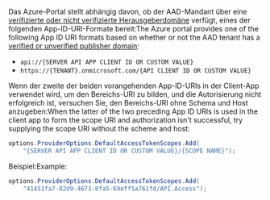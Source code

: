 <span data-ttu-id="8c5a5-101">Das Azure-Portal stellt abhängig davon, ob der AAD-Mandant über eine [verifizierte oder nicht verifizierte Herausgeberdomäne](/azure/active-directory/develop/howto-configure-publisher-domain) verfügt, eines der folgenden App-ID-URI-Formate bereit:</span><span class="sxs-lookup"><span data-stu-id="8c5a5-101">The Azure portal provides one of the following App ID URI formats based on whether or not the AAD tenant has a [verified or unverified publisher domain](/azure/active-directory/develop/howto-configure-publisher-domain):</span></span>

* `api://{SERVER API APP CLIENT ID OR CUSTOM VALUE}`
* `https://{TENANT}.onmicrosoft.com/{API CLIENT ID OR CUSTOM VALUE}`

<span data-ttu-id="8c5a5-102">Wenn der zweite der beiden vorangehenden App-ID-URIs in der Client-App verwendet wird, um den Bereichs-URI zu bilden, und die Autorisierung nicht erfolgreich ist, versuchen Sie, den Bereichs-URI ohne Schema und Host anzugeben:</span><span class="sxs-lookup"><span data-stu-id="8c5a5-102">When the latter of the two preceding App ID URIs is used in the client app to form the scope URI and authorization isn't successful, try supplying the scope URI without the scheme and host:</span></span>

```csharp
options.ProviderOptions.DefaultAccessTokenScopes.Add(
    "{SERVER API APP CLIENT ID OR CUSTOM VALUE}/{SCOPE NAME}");
```

<span data-ttu-id="8c5a5-103">Beispiel:</span><span class="sxs-lookup"><span data-stu-id="8c5a5-103">Example:</span></span>

```csharp
options.ProviderOptions.DefaultAccessTokenScopes.Add(
    "41451fa7-82d9-4673-8fa5-69eff5a761fd/API.Access");
```
